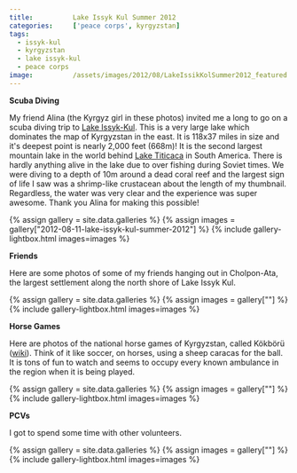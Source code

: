 ```yaml
---
title:			Lake Issyk Kul Summer 2012
categories:		['peace corps', kyrgyzstan]
tags:
  - issyk-kul
  - kyrgyzstan
  - lake issyk-kul
  - peace corps
image:			/assets/images/2012/08/LakeIssikKolSummer2012_featured.jpg
---
```


**Scuba Diving**

My friend Alina (the Kyrgyz girl in these photos) invited me a long to go on a scuba diving trip to [Lake Issyk-Kul](https://en.wikipedia.org/wiki/Issyk_Kul). This is a very large lake which dominates the map of Kyrgyzstan in the east. It is 118x37 miles in size and it's deepest point is nearly 2,000 feet (668m)! It is the second largest mountain lake in the world behind [Lake Titicaca](https://en.wikipedia.org/wiki/Lake_Titicaca) in South America. There is hardly anything alive in the lake due to over fishing during Soviet times. We were diving to a depth of 10m around a dead coral reef and the largest sign of life I saw was a shrimp-like crustacean about the length of my thumbnail. Regardless, the water was very clear and the experience was super awesome. Thank you Alina for making this possible!

{% assign gallery = site.data.galleries %}
{% assign images = gallery["2012-08-11-lake-issyk-kul-summer-2012"] %}
{% include gallery-lightbox.html images=images %}

**Friends**

Here are some photos of some of my friends hanging out in Cholpon-Ata, the largest settlement along the north shore of Lake Issyk Kul.

{% assign gallery = site.data.galleries %}
{% assign images = gallery[""] %}
{% include gallery-lightbox.html images=images %}

**Horse Games**

Here are photos of the national horse games of Kyrgyzstan, called Kökbörü ([wiki](https://en.wikipedia.org/wiki/Buzkashi)). Think of it like soccer, on horses, using a sheep caracas for the ball. It is tons of fun to watch and seems to occupy every known ambulance in the region when it is being played.

{% assign gallery = site.data.galleries %}
{% assign images = gallery[""] %}
{% include gallery-lightbox.html images=images %}

**PCVs**

I got to spend some time with other volunteers.

{% assign gallery = site.data.galleries %}
{% assign images = gallery[""] %}
{% include gallery-lightbox.html images=images %}
